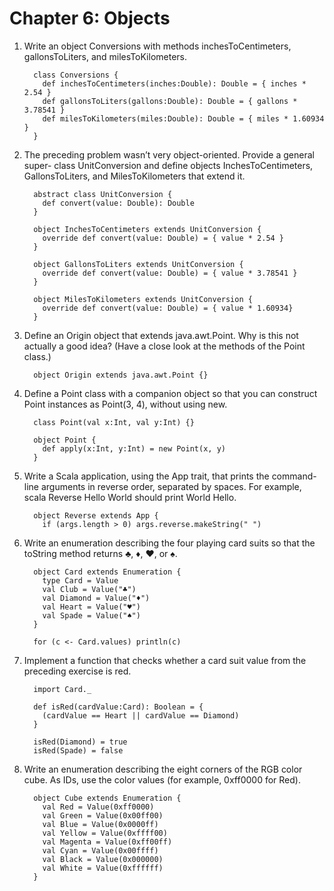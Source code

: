 # Chapter 6: Objects

1. Write an object Conversions with methods inchesToCentimeters, gallonsToLiters, and milesToKilometers.
    ```
      class Conversions {
        def inchesToCentimeters(inches:Double): Double = { inches * 2.54 }
        def gallonsToLiters(gallons:Double): Double = { gallons * 3.78541 }
        def milesToKilometers(miles:Double): Double = { miles * 1.60934 }
      }
    ```

2. The preceding problem wasn’t very object-oriented. Provide a general super- class UnitConversion and define objects InchesToCentimeters, GallonsToLiters, and MilesToKilometers that extend it.
    ```
      abstract class UnitConversion {
        def convert(value: Double): Double
      }

      object InchesToCentimeters extends UnitConversion {
        override def convert(value: Double) = { value * 2.54 }
      }

      object GallonsToLiters extends UnitConversion {
        override def convert(value: Double) = { value * 3.78541 }
      }

      object MilesToKilometers extends UnitConversion {
        override def convert(value: Double) = { value * 1.60934}
      }
    ```

3. Define an Origin object that extends java.awt.Point. Why is this not actually a good idea? (Have a close look at the methods of the Point class.)
    ```
      object Origin extends java.awt.Point {}
    ```

4. Define a Point class with a companion object so that you can construct Point instances as Point(3, 4), without using new.
    ```
      class Point(val x:Int, val y:Int) {}

      object Point {
        def apply(x:Int, y:Int) = new Point(x, y)
      }
    ```

5. Write a Scala application, using the App trait, that prints the command-line arguments in reverse order, separated by spaces. For example, scala Reverse Hello World should print World Hello.
    ```
      object Reverse extends App {
        if (args.length > 0) args.reverse.makeString(" ")
    ```

6. Write an enumeration describing the four playing card suits so that the toString method returns ♣, ♦, ♥, or ♠.
    ```
      object Card extends Enumeration {
        type Card = Value
        val Club = Value("♣")
        val Diamond = Value("♦")
        val Heart = Value("♥")
        val Spade = Value("♠")
      }

      for (c <- Card.values) println(c)
    ```

7. Implement a function that checks whether a card suit value from the preceding exercise is red.
    ```
      import Card._

      def isRed(cardValue:Card): Boolean = {
        (cardValue == Heart || cardValue == Diamond)
      }

      isRed(Diamond) = true
      isRed(Spade) = false
    ```

8. Write an enumeration describing the eight corners of the RGB color cube. As IDs, use the color values (for example, 0xff0000 for Red).
    ```
      object Cube extends Enumeration {
        val Red = Value(0xff0000)
        val Green = Value(0x00ff00)
        val Blue = Value(0x0000ff)
        val Yellow = Value(0xffff00)
        val Magenta = Value(0xff00ff)
        val Cyan = Value(0x00ffff)
        val Black = Value(0x000000)
        val White = Value(0xffffff) 
      }
    ```